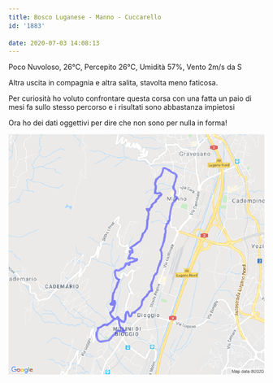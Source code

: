 ```yaml
---
title: Bosco Luganese - Manno - Cuccarello
id: '1883'

date: 2020-07-03 14:08:13
---
```


Poco Nuvoloso, 26°C, Percepito 26°C, Umidità 57%, Vento 2m/s da S

Altra uscita in compagnia e altra salita, stavolta meno faticosa.

Per curiosità ho voluto confrontare questa corsa con una fatta un paio di mesi fa sullo stesso percorso e i risultati sono abbastanza impietosi

Ora ho dei dati oggettivi per dire che non sono per nulla in forma!

![image](/images/2021/08/20200703-activity-map.png)
